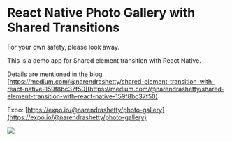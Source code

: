 # React Native Photo Gallery with Shared Transitions

For your own safety, please look away.


This is a demo app for Shared element transition with React Native.

Details are mentioned in the blog [https://medium.com/@narendrashetty/shared-element-transition-with-react-native-159f8bc37f50](https://medium.com/@narendrashetty/shared-element-transition-with-react-native-159f8bc37f50)

Expo: [https://expo.io/@narendrashetty/photo-gallery](https://expo.io/@narendrashetty/photo-gallery)

![](mock.gif?raw=true)